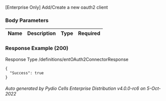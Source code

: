 






 
[Enterprise Only] Add/Create a new oauth2 client  


### Body Parameters

Name | Description | Type | Required
---|---|---|---






### Response Example (200)
Response Type /definitions/entOAuth2ConnectorResponse

```
{
  "Success": true
}
```




###### Auto generated by Pydio Cells Enterprise Distribution v4.0.0-rc6 on 5-Oct-2022
